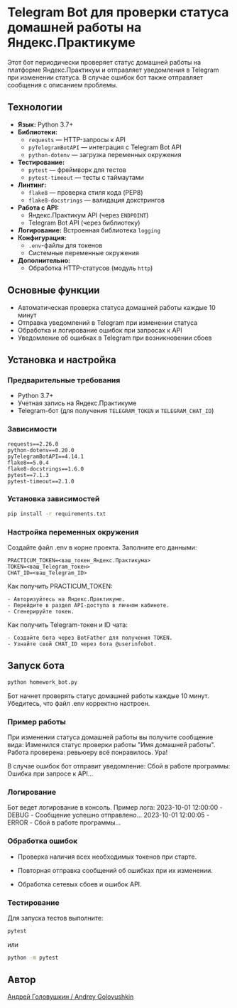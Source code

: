 # Telegram Bot для проверки статуса домашней работы на Яндекс.Практикуме

Этот бот периодически проверяет статус домашней работы на платформе Яндекс.Практикум и отправляет уведомления в Telegram при изменении статуса. В случае ошибок бот также отправляет сообщения с описанием проблемы.

## Технологии

- **Язык:** Python 3.7+
- **Библиотеки:**
  - `requests` — HTTP-запросы к API
  - `pyTelegramBotAPI` — интеграция с Telegram Bot API
  - `python-dotenv` — загрузка переменных окружения
- **Тестирование:**
  - `pytest` — фреймворк для тестов
  - `pytest-timeout` — тесты с таймаутами
- **Линтинг:**
  - `flake8` — проверка стиля кода (PEP8)
  - `flake8-docstrings` — валидация докстрингов
- **Работа с API:**
  - Яндекс.Практикум API (через `ENDPOINT`)
  - Telegram Bot API (через библиотеку)
- **Логирование:** Встроенная библиотека `logging`
- **Конфигурация:**
  - `.env`-файлы для токенов
  - Системные переменные окружения
- **Дополнительно:**
  - Обработка HTTP-статусов (модуль `http`)

## Основные функции

- Автоматическая проверка статуса домашней работы каждые 10 минут
- Отправка уведомлений в Telegram при изменении статуса
- Обработка и логирование ошибок при запросах к API
- Уведомление об ошибках в Telegram при возникновении сбоев

## Установка и настройка

### Предварительные требования

- Python 3.7+
- Учетная запись на Яндекс.Практикуме
- Telegram-бот (для получения `TELEGRAM_TOKEN` и `TELEGRAM_CHAT_ID`)

### Зависимости

```text
requests==2.26.0
python-dotenv==0.20.0
pyTelegramBotAPI==4.14.1
flake8==5.0.4
flake8-docstrings==1.6.0
pytest==7.1.3
pytest-timeout==2.1.0
```

### Установка зависимостей

```bash
pip install -r requirements.txt
```

### Настройка переменных окружения

Создайте файл .env в корне проекта.
Заполните его данными:

```text
PRACTICUM_TOKEN=<ваш_токен_Яндекс.Практикума>
TOKEN=<ваш_Telegram_токен>
CHAT_ID=<ваш_Telegram_ID>
```

Как получить PRACTICUM_TOKEN:

    - Авторизуйтесь на Яндекс.Практикуме.
    - Перейдите в раздел API-доступа в личном кабинете.
    - Сгенерируйте токен.

Как получить Telegram-токен и ID чата:

    - Создайте бота через BotFather для получения TOKEN.
    - Узнайте свой CHAT_ID через бота @userinfobot.

## Запуск бота

```bash
python homework_bot.py
```

Бот начнет проверять статус домашней работы каждые 10 минут. Убедитесь, что файл .env корректно настроен.

### Пример работы

При изменении статуса домашней работы вы получите сообщение вида:
Изменился статус проверки работы "Имя домашней работы". Работа проверена: ревьюеру всё понравилось. Ура!

В случае ошибок бот отправит уведомление:
Сбой в работе программы: Ошибка при запросе к API...

### Логирование

Бот ведет логирование в консоль. Пример лога:
2023-10-01 12:00:00 - DEBUG - Сообщение успешно отправлено...
2023-10-01 12:00:05 - ERROR - Сбой в работе программы...

### Обработка ошибок

- Проверка наличия всех необходимых токенов при старте.

- Повторная отправка сообщений об ошибках при их изменении.

- Обработка сетевых сбоев и ошибок API.

### Тестирование

Для запуска тестов выполните:
```bash
pytest
```
или
```bash
python -m pytest
```

## Автор  
[Андрей Головушкин / Andrey Golovushkin](https://github.com/Frenky19)